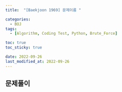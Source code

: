```yaml
---
title:  "[Baekjoon 1969] 문제이름 " 

categories:
  - BOJ
tags:
  - [Algorithm, Coding Test, Python, Brute_Force]

toc: true
toc_sticky: true

date: 2022-09-26
last_modified_at: 2022-09-26
---
```


## 문제풀이 
